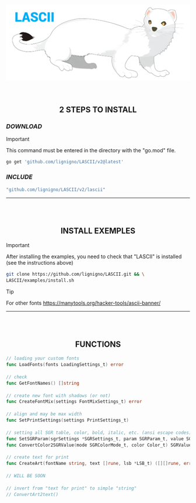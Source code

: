 
<div align="center">
  <img src="~for_readme/header.png" alt="Beautiful header image">
</div>

<br>
<br>

<h2 align="center"> 2 STEPS TO INSTALL</h2>

### ***DOWNLOAD***

> [!IMPORTANT]
> This command must be entered in the directory with the "go.mod" file.

``` bash
go get 'github.com/lignigno/LASCII/v2@latest'
```

### ***INCLUDE***
``` go
"github.com/lignigno/LASCII/v2/lascii"
```

---

<br>
<br>

<h2 align="center"> INSTALL EXEMPLES </h2>

> [!IMPORTANT]
> After installing the examples, you need to check that "LASCII" is installed
> (see the instructions above)

``` bash
git clone https://github.com/lignigno/LASCII.git && \
LASCII/examples/install.sh
```

> [!TIP]
> For other fonts https://manytools.org/hacker-tools/ascii-banner/

---

<br>
<br>

<h2 align="center"> FUNCTIONS </h2>

``` go
// loading your custom fonts
func LoadFonts(fonts LoadingSettings_t) error

// check
func GetFontNames() []string

// create new font with shadows (or not)
func CreateFontMix(settings FontMixSettings_t) error

// align and may be max width
func SetPrintSettings(settings PrintSettings_t)

// setting all SGR table, color, bold, italic, etc. (ansi escape codes)
func SetSGRParam(sgrSettings *SGRSettings_t, param SGRParam_t, value SGRValue_t)
func ConvertColor2SGRValue(mode SGRColorMode_t, color Color_t) SGRValue_t

// create text for print
func CreateArt(fontName string, text []rune, lsb *LSB_t) ([][]rune, error)

// WILL BE SOON

// invert from "text for print" to simple "string"
// ConvertArt2text()
```
